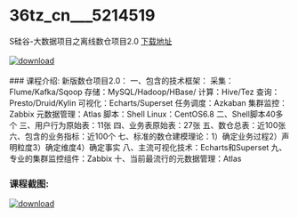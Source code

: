 # 36tz_cn___5214519
S硅谷-大数据项目之离线数仓项目2.0
[下载地址](http://www.36tz.cn/article/5214519 "下载地址")
<br/></br>[![download](http://36tz.cn/muke_img/2020_07_1-71.png "下载地址")](http://www.36tz.cn/article/5214519 "下载地址")
<br/></br>### 课程介绍:
新版数仓项目2.0：
一、包含的技术框架：
采集：Flume/Kafka/Sqoop
存储：MySQL/Hadoop/HBase/
计算：Hive/Tez
查询：Presto/Druid/Kylin
可视化：Echarts/Superset
任务调度：Azkaban
集群监控：Zabbix
元数据管理：Atlas
脚本：Shell
Linux：CentOS6.8
二、Shell脚本40多个
三、用户行为原始表：11张
四、业务表原始表：27张
五、数仓总表：近100张
六、包含的业务指标：近100个
七、标准的数仓建模理论：1）确定业务过程2）声明粒度3）确定维度4）确定事实
八、主流可视化技术：Echarts和Superset
九、专业的集群监控组件：Zabbix
十、当前最流行的元数据管理：Atlas

### 课程截图:
[![download](http://36tz.cn/muke_img/2020_07_2-68.png "下载地址")](http://www.36tz.cn/article/5214519 "下载地址")
